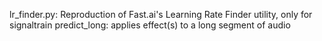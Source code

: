 lr_finder.py: Reproduction of Fast.ai's Learning Rate Finder utility, only for signaltrain
predict_long: applies effect(s) to a long segment of audio
